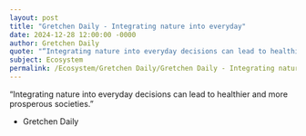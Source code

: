```yaml
---
layout: post
title: "Gretchen Daily - Integrating nature into everyday"
date: 2024-12-28 12:00:00 -0000
author: Gretchen Daily
quote: "“Integrating nature into everyday decisions can lead to healthier and more prosperous societies.”"
subject: Ecosystem
permalink: /Ecosystem/Gretchen Daily/Gretchen Daily - Integrating nature into everyday
---
```


“Integrating nature into everyday decisions can lead to healthier and more prosperous societies.”

- Gretchen Daily
